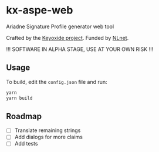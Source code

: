 # kx-aspe-web

Ariadne Signature Profile generator web tool

Crafted by the [Keyoxide project](https://keyoxide.org). Funded by [NLnet](https://nlnet.nl).

!!! SOFTWARE IN ALPHA STAGE, USE AT YOUR OWN RISK !!!

## Usage

To build, edit the `config.json` file and run:

```sh
yarn
yarn build
```

## Roadmap

- [ ] Translate remaining strings
- [ ] Add dialogs for more claims
- [ ] Add tests

